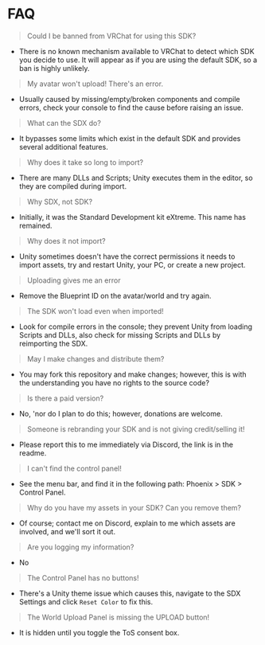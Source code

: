 # FAQ

> Could I be banned from VRChat for using this SDK?  
- There is no known mechanism available to VRChat to detect which SDK you decide to use. It will appear as if you are using the default SDK, so a ban is highly unlikely.

> My avatar won't upload! There's an error.  
- Usually caused by missing/empty/broken components and compile errors, check your console to find the cause before raising an issue.

> What can the SDX do?  
- It bypasses some limits which exist in the default SDK and provides several additional features.

> Why does it take so long to import?  
- There are many DLLs and Scripts; Unity executes them in the editor, so they are compiled during import.

> Why SDX,  not SDK?  
- Initially, it was the Standard Development kit eXtreme. This name has remained.

> Why does it not import?  
- Unity sometimes doesn't have the correct permissions it needs to import assets, try and restart Unity, your PC, or create a new project.

> Uploading gives me an error  
- Remove the Blueprint ID on the avatar/world and try again.

> The SDK won't load even when imported!  
- Look for compile errors in the console; they prevent Unity from loading Scripts and DLLs, also check for missing Scripts and DLLs by reimporting the SDX.

> May I make changes and distribute them?  
- You may fork this repository and make changes; however, this is with the understanding you have no rights to the source code?

> Is there a paid version?  
- No, 'nor do I plan to do this; however, donations are welcome.

> Someone is rebranding your SDK and is not giving credit/selling it!  
- Please report this to me immediately via Discord, the link is in the readme.

> I can't find the control panel!  
- See the menu bar, and find it in the following path: Phoenix > SDK > Control Panel.

> Why do you have my assets in your SDK? Can you remove them?  
- Of course; contact me on Discord, explain to me which assets are involved, and we'll sort it out.

> Are you logging my information?  
- No

> The Control Panel has no buttons!  
- There's a Unity theme issue which causes this, navigate to the SDX Settings and click `Reset Color` to fix this.

> The World Upload Panel is missing the UPLOAD button!  
- It is hidden until you toggle the ToS consent box.
